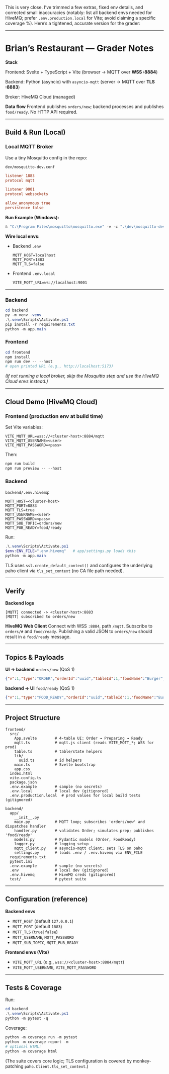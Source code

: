 This is very close. I’ve trimmed a few extras, fixed env details, and corrected small inaccuracies (notably: list all backend envs needed for HiveMQ; prefer `.env.production.local` for Vite; avoid claiming a specific coverage %). Here’s a tightened, accurate version for the grader:

---

# Brian’s Restaurant — Grader Notes

**Stack**

Frontend: Svelte + TypeScript + Vite (browser → MQTT over **WSS :8884**)

Backend: Python (asyncio) with `asyncio-mqtt` (server → MQTT over **TLS :8883**)

Broker: HiveMQ Cloud (managed)

**Data flow**
Frontend publishes `orders/new`; backend processes and publishes `food/ready`. No HTTP API required.

---

## Build & Run (Local)

### Local MQTT Broker 

Use a tiny Mosquitto config in the repo:

```
dev/mosquitto-dev.conf
```

```conf
listener 1883
protocol mqtt

listener 9001
protocol websockets

allow_anonymous true
persistence false
```

**Run Example (Windows):**

```powershell
& "C:\Program Files\mosquitto\mosquitto.exe" -v -c ".\dev\mosquitto-dev.conf"
```

**Wire local envs:**

* Backend `.env`

  ```
  MQTT_HOST=localhost
  MQTT_PORT=1883
  MQTT_TLS=false
  ```
* Frontend `.env.local`

  ```
  VITE_MQTT_URL=ws://localhost:9001
  ```

---

### Backend

```powershell
cd backend
py -m venv .venv
.\.venv\Scripts\Activate.ps1
pip install -r requirements.txt
python -m app.main
```



### Frontend

```powershell
cd frontend
npm install
npm run dev -- --host
# open printed URL (e.g., http://localhost:5173)
```

*(If not running a local broker, skip the Mosquitto step and use the HiveMQ Cloud envs instead.)*


---

## Cloud Demo (HiveMQ Cloud)

### Frontend (production env at build time)

Set Vite variables:

```
VITE_MQTT_URL=wss://<cluster-host>:8884/mqtt
VITE_MQTT_USERNAME=<user>
VITE_MQTT_PASSWORD=<pass>
```

Then:

```powershell
npm run build
npm run preview -- --host
```

### Backend 

`backend/.env.hivemq`:

```
MQTT_HOST=<cluster-host>
MQTT_PORT=8883
MQTT_TLS=true
MQTT_USERNAME=<user>
MQTT_PASSWORD=<pass>
MQTT_SUB_TOPIC=orders/new
MQTT_PUB_READY=food/ready
```

Run:

```powershell
.\.venv\Scripts\Activate.ps1
$env:ENV_FILE=".env.hivemq"   # app/settings.py loads this
python -m app.main
```

TLS uses `ssl.create_default_context()` and configures the underlying paho client via `tls_set_context` (no CA file path needed).

---

## Verify

**Backend logs**

```
[MQTT] connected -> <cluster-host>:8883
[MQTT] subscribed to orders/new
```

**HiveMQ Web Client**
Connect with WSS `:8884`, path `/mqtt`. Subscribe to `orders/#` and `food/ready`.
Publishing a valid JSON to `orders/new` should result in a `food/ready` message.

---

## Topics & Payloads

**UI → backend** `orders/new` (QoS 1)

```json
{"v":1,"type":"ORDER","orderId":"uuid","tableId":1,"foodName":"Burger","requestedAt":1730000000.123}
```

**backend → UI** `food/ready` (QoS 1)

```json
{"v":1,"type":"FOOD_READY","orderId":"uuid","tableId":1,"foodName":"Burger","readyAt":1730000005.456,"prepMs":5000}
```

---

## Project Structure

```
frontend/
  src/
    App.svelte        # 4-table UI: Order → Preparing → Ready
    mqtt.ts           # mqtt.js client (reads VITE_MQTT_*; WSS for prod)
    table.ts          # table/state helpers
    lib/
      uuid.ts         # id helpers
    main.ts           # Svelte bootstrap
    app.css
  index.html
  vite.config.ts
  package.json
  .env.example        # sample (no secrets)
  .env.local          # local dev (gitignored)
  .env.production.local  # prod values for local build tests (gitignored)

backend/
  app/
    __init__.py
    main.py           # MQTT loop; subscribes 'orders/new' and dispatches handler
    handler.py        # validates Order; simulates prep; publishes 'food/ready'
    models.py         # Pydantic models (Order, FoodReady)
    logger.py         # logging setup
    mqtt_client.py    # asyncio-mqtt client; sets TLS on paho
    settings.py       # loads .env / .env.hivemq via ENV_FILE
  requirements.txt
  pytest.ini
  .env.example        # sample (no secrets)
  .env                # local dev (gitignored)
  .env.hivemq         # HiveMQ creds (gitignored)
  test/               # pytest suite
```

---

## Configuration (reference)

**Backend envs**

* `MQTT_HOST` (default `127.0.0.1`)
* `MQTT_PORT` (default `1883`)
* `MQTT_TLS` (`true|false`)
* `MQTT_USERNAME`, `MQTT_PASSWORD`
* `MQTT_SUB_TOPIC`, `MQTT_PUB_READY`

**Frontend envs (Vite)**

* `VITE_MQTT_URL` (e.g., `wss://<cluster-host>:8884/mqtt`)
* `VITE_MQTT_USERNAME`, `VITE_MQTT_PASSWORD`

---

## Tests & Coverage

Run:

```powershell
cd backend
.\.venv\Scripts\Activate.ps1
python -m pytest -q
```

Coverage:

```powershell
python -m coverage run -m pytest
python -m coverage report -m
# optional HTML:
python -m coverage html
```

(The suite covers core logic; TLS configuration is covered by monkey-patching `paho.Client.tls_set_context`.)
